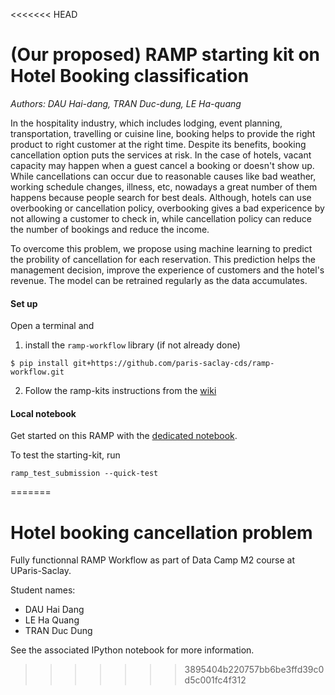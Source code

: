 <<<<<<< HEAD
# (Our proposed) RAMP starting kit on Hotel Booking classification

_Authors: DAU Hai-dang, TRAN Duc-dung, LE Ha-quang_

In the hospitality industry, which includes lodging, event planning, transportation, travelling or cuisine line, booking helps to provide the right product to right customer at the right time. Despite its benefits, booking cancellation option puts the services at risk. In the case of hotels, vacant capacity may happen when a guest cancel a booking or doesn't show up. While cancellations can occur due to reasonable causes like bad weather, working schedule changes, illness, etc, nowadays a great number of them happens because people search for best deals. Although, hotels can use overbooking or cancellation policy, overbooking gives a bad expericence by not allowing a customer to check in, while cancellation policy can reduce the number of bookings and reduce the income.

To overcome this problem, we propose using machine learning to predict the probility of cancellation for each reservation. This prediction helps the management decision, improve the experience of customers and the hotel's revenue. The model can be retrained regularly as the data accumulates.

#### Set up

Open a terminal and

1. install the `ramp-workflow` library (if not already done)
  ```
  $ pip install git+https://github.com/paris-saclay-cds/ramp-workflow.git
  ```

2. Follow the ramp-kits instructions from the [wiki](https://github.com/paris-saclay-cds/ramp-workflow/wiki/Getting-started-with-a-ramp-kit)

#### Local notebook

Get started on this RAMP with the [dedicated notebook](solar_wind_starting_kit.ipynb).

To test the starting-kit, run


```
ramp_test_submission --quick-test
```
=======
# Hotel booking cancellation problem

Fully functionnal RAMP Workflow as part of Data Camp M2 course at UParis-Saclay.

Student names:
* DAU Hai Dang
* LE Ha Quang
* TRAN Duc Dung

See the associated IPython notebook for more information.
>>>>>>> 3895404b220757bb6be3ffd39c0d5c001fc4f312
